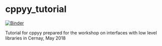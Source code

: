 # cppyy_tutorial
[![Binder](https://mybinder.org/badge.svg)](https://mybinder.org/v2/gh/bluehood/cppyy_tutorial/master?filepath=cppyy_tutorial.ipynb)

Tutorial for cppyy prepared for the workshop on interfaces with low level libraries in Cernay, May 2018
